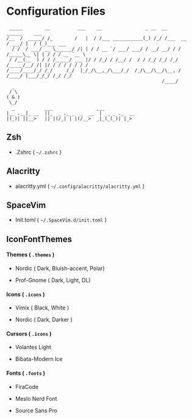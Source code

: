 # Configuration Files

```shell
 _____        __          ___    __                _ __  __             ______    ___         
/__  /  _____/ /_        /   |  / /___ ___________(_) /_/ /___  __     / ___/ |  / (_)___ ___ 
  / /  / ___/ __ \______/ /| | / / __ `/ ___/ ___/ / __/ __/ / / /_____\__ \| | / / / __ `__ \
 / /__(__  ) / / /_____/ ___ |/ / /_/ / /__/ /  / / /_/ /_/ /_/ /_____/__/ /| |/ / / / / / / /
/____/____/_/ /_/     /_/  |_/_/\__,_/\___/_/  /_/\__/\__/\__, /     /____/ |___/_/_/ /_/ /_/ 
                                                         /____/                               
  _  
 / \ 
( & )
 \_/
  _           ___                ___                   
|__ .__|_ __  ||_  _ ._ _  _  __  |  _ _ ._  __
|(_)| ||__>   || |(/_| | |(/__>  _|_(_(_)| |_>  
```

## Zsh

- .Zshrc ( `~/.zshrc` )

## Alacritty

- alacritty.yml ( `~/.config/alacritty/alacritty.yml` )

## SpaceVim

- Init.toml ( `~/.SpaceVim.d/init.toml` )

## IconFontThemes

#### Themes ( `.themes` )

- Nordic ( Dark, Bluish-accent, Polar)

- Prof-Gnome ( Dark, Light, DL)

#### Icons ( `.icons` )

- Vimix ( Black, White )

- Nordic ( Dark, Darker )

#### Cursors ( `.icons` )

- Volantes Light

- Bibata-Modern Ice

#### Fonts ( `.fonts` )

- FiraCode

- Meslo Nerd Font

- Source Sans Pro
